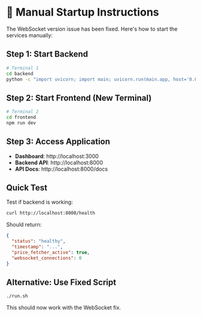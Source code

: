 # 🚀 Manual Startup Instructions

The WebSocket version issue has been fixed. Here's how to start the services manually:

## Step 1: Start Backend

```bash
# Terminal 1
cd backend
python -c "import uvicorn; import main; uvicorn.run(main.app, host='0.0.0.0', port=8000)"
```

## Step 2: Start Frontend (New Terminal)

```bash  
# Terminal 2
cd frontend
npm run dev
```

## Step 3: Access Application

- **Dashboard**: http://localhost:3000
- **Backend API**: http://localhost:8000
- **API Docs**: http://localhost:8000/docs

## Quick Test

Test if backend is working:
```bash
curl http://localhost:8000/health
```

Should return:
```json
{
  "status": "healthy",
  "timestamp": "...",
  "price_fetcher_active": true,
  "websocket_connections": 0
}
```

## Alternative: Use Fixed Script

```bash
./run.sh
```

This should now work with the WebSocket fix.